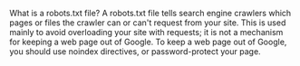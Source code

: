 What is a robots.txt file?
A robots.txt file tells search engine crawlers which pages or files the crawler can or can't request from your site. This is used mainly to avoid overloading your site with requests; it is not a mechanism for keeping a web page out of Google. To keep a web page out of Google, you should use noindex directives, or password-protect your page.